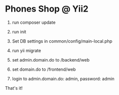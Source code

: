 Phones Shop @ Yii2
===============================

1) run composer update

2) run init

3) Set DB settings in common/config/main-local.php

4) run yii migrate

5) set admin.domain.do to /backend/web

6) set domain.do to /frontend/web

7) login to admin.domain.do: admin, password: admin

That's it!